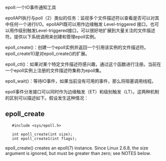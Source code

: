 epoll:一个IO事件通知工具

epollAPI执行与poll（2）类似的任务：监视多个文件描述符以查看是否可以对其中任何一个进行I/O。epollAPI既可以用作边缘触发 Level-triggered 接口，也可以用作级别触发Level-triggered接口，可以很好地扩展到大量关注的文件描述符。提供以下系统调用来创建和管理epoll实例。

epoll_create()：创建一个epoll实例并返回一个引用该实例的文件描述符。epoll_create1()是对epoll_create()的扩展。

epoll_ctl()：如果对某个特定文件描述符感兴趣，通过这个函数进行注册。当前在一个epoll实例上注册的文件描述符集称为epoll集。

epoll_wait()：等待IO事件，如果当前没有可用的事件，那么将阻塞调用线程。

epoll事件分发接口可以同时作为边缘触发（ET）和级别触发（LT）。这两种机制的区别可以描述如下。假设发生这种情况：

## epoll_create



       #include <sys/epoll.h>
       
       int epoll_create(int size);
       int epoll_create1(int flags);
 epoll_create()  creates  an  epoll(7) instance.  Since Linux 2.6.8, the size argument is ignored, but must be  greater  than  zero;  see  NOTES below.